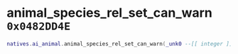 # animal_species_rel_set_can_warn `0x0482DD4E`

```lua
natives.ai_animal.animal_species_rel_set_can_warn(_unk0 --[[ integer ]], _unk1 --[[ integer ]], _unk2 --[[ integer ]])
```